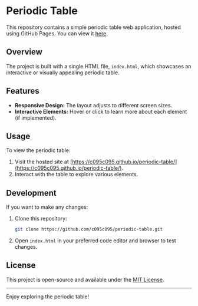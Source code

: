 # Periodic Table

This repository contains a simple periodic table web application, hosted using GitHub Pages. You can view it [here](https://c095c095.github.io/periodic-table/).

## Overview

The project is built with a single HTML file, `index.html`, which showcases an interactive or visually appealing periodic table. 

## Features

- **Responsive Design:** The layout adjusts to different screen sizes.
- **Interactive Elements:** Hover or click to learn more about each element (if implemented).

## Usage

To view the periodic table:

1. Visit the hosted site at [https://c095c095.github.io/periodic-table/](https://c095c095.github.io/periodic-table/).
2. Interact with the table to explore various elements.

## Development

If you want to make any changes:

1. Clone this repository:
   ```bash
   git clone https://github.com/c095c095/periodic-table.git
   ```
2. Open `index.html` in your preferred code editor and browser to test changes.

## License

This project is open-source and available under the [MIT License](LICENSE).

---

Enjoy exploring the periodic table!
